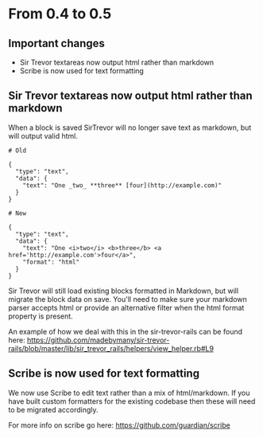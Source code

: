 # From 0.4 to 0.5

## Important changes

- Sir Trevor textareas now output html rather than markdown
- Scribe is now used for text formatting

## Sir Trevor textareas now output html rather than markdown

When a block is saved SirTrevor will no longer save text as markdown, but will output valid html.

```
# Old

{
  "type": "text",
  "data": {
    "text": "One _two_ **three** [four](http://example.com)"
  }
}

# New

{
  "type": "text",
  "data": {
    "text": "One <i>two</i> <b>three</b> <a href='http://example.com'>four</a>",
    "format": "html"
  }
}
```

Sir Trevor will still load existing blocks formatted in Markdown, but will migrate the block data on save.
You'll need to make sure your markdown parser accepts html or provide an alternative filter when the html format property is present.

An example of how we deal with this in the sir-trevor-rails can be found here:
https://github.com/madebymany/sir-trevor-rails/blob/master/lib/sir_trevor_rails/helpers/view_helper.rb#L9

## Scribe is now used for text formatting

We now use Scribe to edit text rather than a mix of html/markdown. If you have built custom formatters for the existing codebase then these will need to be migrated accordingly.

For more info on scribe go here: https://github.com/guardian/scribe